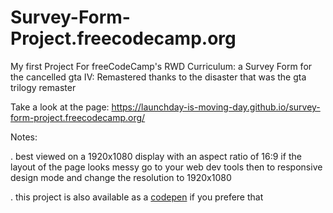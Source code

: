# Survey-Form-Project.freecodecamp.org
My first Project For freeCodeCamp's RWD Curriculum: a Survey Form for the cancelled gta IV: Remastered thanks to the disaster that was the gta trilogy remaster

Take a look at the page: https://launchday-is-moving-day.github.io/survey-form-project.freecodecamp.org/

Notes:

. best viewed on a 1920x1080 display with an aspect ratio of 16:9 if the layout of the page looks messy go to your web dev tools then to responsive design mode and change the resolution to 1920x1080

. this project is also available as a <a href="https://codepen.io/Launchday-is-Move-Day/pen/qBKMEeJ">codepen</a> if you prefere that
